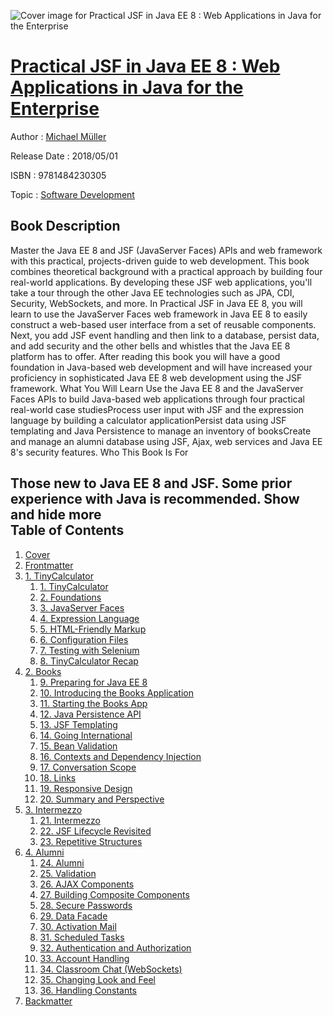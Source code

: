 ![Cover image for Practical JSF in Java EE 8 : Web Applications ​in Java for the Enterprise](https://imgdetail.ebookreading.net/cover/cover/software_development/EB9781484230305.jpg)

[Practical JSF in Java EE 8 : Web Applications ​in Java for the Enterprise](https://ebookreading.net/view/book/Practical+JSF+in+Java+EE+8+%3A+Web+Applications+%E2%80%8Bin+Java+for+the+Enterprise-EB9781484230305_1.html "Practical JSF in Java EE 8 : Web Applications ​in Java for the Enterprise")
====================================================================================================================

Author : [Michael Müller](https://ebookreading.net/search/author/Michael+M%C3%BCller)

Release Date : 2018/05/01

ISBN : 9781484230305

Topic : [Software Development](https://ebookreading.net/search/category/software-development)

Book Description
-----------------

 Master the Java EE 8 and JSF (JavaServer Faces) APIs and web framework with this practical, projects-driven guide to web development. This book combines theoretical background with a practical approach by building four real-world applications. By developing these JSF web applications, you'll take a tour through the other Java EE technologies such as JPA, CDI, Security, WebSockets, and more.
In Practical JSF in Java EE 8, you will learn to use the JavaServer Faces web framework in Java EE 8 to easily construct a web-based user interface from a set of reusable components. Next, you add JSF event handling and then link to a database, persist data, and add security and the other bells and whistles that the Java EE 8 platform has to offer.
After reading this book you will have a good foundation in Java-based web development and will have increased your proficiency in sophisticated Java EE 8 web development using the JSF framework.
What You Will Learn
Use the Java EE 8 and the      JavaServer Faces APIs to build Java-based web applications through four      practical real-world case studiesProcess user input with JSF      and the expression language by building a calculator applicationPersist data using JSF      templating and Java Persistence to manage an inventory of booksCreate and manage an alumni      database using JSF, Ajax, web services and Java EE 8's      security features. Who This Book Is For
 
Those new to Java EE 8 and JSF. Some prior experience with Java is recommended.
        Show and hide more                
Table of Contents
-----------------

1. [Cover](https://ebookreading.net/view/book/Practical+JSF+in+Java+EE+8+%3A+Web+Applications+%E2%80%8Bin+Java+for+the+Enterprise-EB9781484230305_1.html)
1. [Frontmatter](https://ebookreading.net/view/book/Practical+JSF+in+Java+EE+8+%3A+Web+Applications+%E2%80%8Bin+Java+for+the+Enterprise-EB9781484230305_2.html)
1. [1. TinyCalculator](https://ebookreading.net/view/book/Practical+JSF+in+Java+EE+8+%3A+Web+Applications+%E2%80%8Bin+Java+for+the+Enterprise-EB9781484230305_3.html)
    1. [1. TinyCalculator](https://ebookreading.net/view/book/Practical+JSF+in+Java+EE+8+%3A+Web+Applications+%E2%80%8Bin+Java+for+the+Enterprise-EB9781484230305_4.html)
    1. [2. Foundations](https://ebookreading.net/view/book/Practical+JSF+in+Java+EE+8+%3A+Web+Applications+%E2%80%8Bin+Java+for+the+Enterprise-EB9781484230305_5.html)
    1. [3. JavaServer Faces](https://ebookreading.net/view/book/Practical+JSF+in+Java+EE+8+%3A+Web+Applications+%E2%80%8Bin+Java+for+the+Enterprise-EB9781484230305_6.html)
    1. [4. Expression Language](https://ebookreading.net/view/book/Practical+JSF+in+Java+EE+8+%3A+Web+Applications+%E2%80%8Bin+Java+for+the+Enterprise-EB9781484230305_7.html)
    1. [5. HTML-Friendly Markup](https://ebookreading.net/view/book/Practical+JSF+in+Java+EE+8+%3A+Web+Applications+%E2%80%8Bin+Java+for+the+Enterprise-EB9781484230305_8.html)
    1. [6. Configuration Files](https://ebookreading.net/view/book/Practical+JSF+in+Java+EE+8+%3A+Web+Applications+%E2%80%8Bin+Java+for+the+Enterprise-EB9781484230305_9.html)
    1. [7. Testing with Selenium](https://ebookreading.net/view/book/Practical+JSF+in+Java+EE+8+%3A+Web+Applications+%E2%80%8Bin+Java+for+the+Enterprise-EB9781484230305_10.html)
    1. [8. TinyCalculator Recap](https://ebookreading.net/view/book/Practical+JSF+in+Java+EE+8+%3A+Web+Applications+%E2%80%8Bin+Java+for+the+Enterprise-EB9781484230305_11.html)
1. [2. Books](https://ebookreading.net/view/book/Practical+JSF+in+Java+EE+8+%3A+Web+Applications+%E2%80%8Bin+Java+for+the+Enterprise-EB9781484230305_12.html)
    1. [9. Preparing for Java EE 8](https://ebookreading.net/view/book/Practical+JSF+in+Java+EE+8+%3A+Web+Applications+%E2%80%8Bin+Java+for+the+Enterprise-EB9781484230305_13.html)
    1. [10. Introducing the Books Application](https://ebookreading.net/view/book/Practical+JSF+in+Java+EE+8+%3A+Web+Applications+%E2%80%8Bin+Java+for+the+Enterprise-EB9781484230305_14.html)
    1. [11. Starting the Books App](https://ebookreading.net/view/book/Practical+JSF+in+Java+EE+8+%3A+Web+Applications+%E2%80%8Bin+Java+for+the+Enterprise-EB9781484230305_15.html)
    1. [12. Java Persistence API](https://ebookreading.net/view/book/Practical+JSF+in+Java+EE+8+%3A+Web+Applications+%E2%80%8Bin+Java+for+the+Enterprise-EB9781484230305_16.html)
    1. [13. JSF Templating](https://ebookreading.net/view/book/Practical+JSF+in+Java+EE+8+%3A+Web+Applications+%E2%80%8Bin+Java+for+the+Enterprise-EB9781484230305_17.html)
    1. [14. Going International](https://ebookreading.net/view/book/Practical+JSF+in+Java+EE+8+%3A+Web+Applications+%E2%80%8Bin+Java+for+the+Enterprise-EB9781484230305_18.html)
    1. [15. Bean Validation](https://ebookreading.net/view/book/Practical+JSF+in+Java+EE+8+%3A+Web+Applications+%E2%80%8Bin+Java+for+the+Enterprise-EB9781484230305_19.html)
    1. [16. Contexts and Dependency Injection](https://ebookreading.net/view/book/Practical+JSF+in+Java+EE+8+%3A+Web+Applications+%E2%80%8Bin+Java+for+the+Enterprise-EB9781484230305_20.html)
    1. [17. Conversation Scope](https://ebookreading.net/view/book/Practical+JSF+in+Java+EE+8+%3A+Web+Applications+%E2%80%8Bin+Java+for+the+Enterprise-EB9781484230305_21.html)
    1. [18. Links](https://ebookreading.net/view/book/Practical+JSF+in+Java+EE+8+%3A+Web+Applications+%E2%80%8Bin+Java+for+the+Enterprise-EB9781484230305_22.html)
    1. [19. Responsive Design](https://ebookreading.net/view/book/Practical+JSF+in+Java+EE+8+%3A+Web+Applications+%E2%80%8Bin+Java+for+the+Enterprise-EB9781484230305_23.html)
    1. [20. Summary and Perspective](https://ebookreading.net/view/book/Practical+JSF+in+Java+EE+8+%3A+Web+Applications+%E2%80%8Bin+Java+for+the+Enterprise-EB9781484230305_24.html)
1. [3. Intermezzo](https://ebookreading.net/view/book/Practical+JSF+in+Java+EE+8+%3A+Web+Applications+%E2%80%8Bin+Java+for+the+Enterprise-EB9781484230305_25.html)
    1. [21. Intermezzo](https://ebookreading.net/view/book/Practical+JSF+in+Java+EE+8+%3A+Web+Applications+%E2%80%8Bin+Java+for+the+Enterprise-EB9781484230305_26.html)
    1. [22. JSF Lifecycle Revisited](https://ebookreading.net/view/book/Practical+JSF+in+Java+EE+8+%3A+Web+Applications+%E2%80%8Bin+Java+for+the+Enterprise-EB9781484230305_27.html)
    1. [23. Repetitive Structures](https://ebookreading.net/view/book/Practical+JSF+in+Java+EE+8+%3A+Web+Applications+%E2%80%8Bin+Java+for+the+Enterprise-EB9781484230305_28.html)
1. [4. Alumni](https://ebookreading.net/view/book/Practical+JSF+in+Java+EE+8+%3A+Web+Applications+%E2%80%8Bin+Java+for+the+Enterprise-EB9781484230305_29.html)
    1. [24. Alumni](https://ebookreading.net/view/book/Practical+JSF+in+Java+EE+8+%3A+Web+Applications+%E2%80%8Bin+Java+for+the+Enterprise-EB9781484230305_30.html)
    1. [25. Validation](https://ebookreading.net/view/book/Practical+JSF+in+Java+EE+8+%3A+Web+Applications+%E2%80%8Bin+Java+for+the+Enterprise-EB9781484230305_31.html)
    1. [26. AJAX Components](https://ebookreading.net/view/book/Practical+JSF+in+Java+EE+8+%3A+Web+Applications+%E2%80%8Bin+Java+for+the+Enterprise-EB9781484230305_32.html)
    1. [27. Building Composite Components](https://ebookreading.net/view/book/Practical+JSF+in+Java+EE+8+%3A+Web+Applications+%E2%80%8Bin+Java+for+the+Enterprise-EB9781484230305_33.html)
    1. [28. Secure Passwords](https://ebookreading.net/view/book/Practical+JSF+in+Java+EE+8+%3A+Web+Applications+%E2%80%8Bin+Java+for+the+Enterprise-EB9781484230305_34.html)
    1. [29. Data Facade](https://ebookreading.net/view/book/Practical+JSF+in+Java+EE+8+%3A+Web+Applications+%E2%80%8Bin+Java+for+the+Enterprise-EB9781484230305_35.html)
    1. [30. Activation Mail](https://ebookreading.net/view/book/Practical+JSF+in+Java+EE+8+%3A+Web+Applications+%E2%80%8Bin+Java+for+the+Enterprise-EB9781484230305_36.html)
    1. [31. Scheduled Tasks](https://ebookreading.net/view/book/Practical+JSF+in+Java+EE+8+%3A+Web+Applications+%E2%80%8Bin+Java+for+the+Enterprise-EB9781484230305_37.html)
    1. [32. Authentication and Authorization](https://ebookreading.net/view/book/Practical+JSF+in+Java+EE+8+%3A+Web+Applications+%E2%80%8Bin+Java+for+the+Enterprise-EB9781484230305_38.html)
    1. [33. Account Handling](https://ebookreading.net/view/book/Practical+JSF+in+Java+EE+8+%3A+Web+Applications+%E2%80%8Bin+Java+for+the+Enterprise-EB9781484230305_39.html)
    1. [34. Classroom Chat (WebSockets)](https://ebookreading.net/view/book/Practical+JSF+in+Java+EE+8+%3A+Web+Applications+%E2%80%8Bin+Java+for+the+Enterprise-EB9781484230305_40.html)
    1. [35. Changing Look and Feel](https://ebookreading.net/view/book/Practical+JSF+in+Java+EE+8+%3A+Web+Applications+%E2%80%8Bin+Java+for+the+Enterprise-EB9781484230305_41.html)
    1. [36. Handling Constants](https://ebookreading.net/view/book/Practical+JSF+in+Java+EE+8+%3A+Web+Applications+%E2%80%8Bin+Java+for+the+Enterprise-EB9781484230305_42.html)
1. [Backmatter](https://ebookreading.net/view/book/Practical+JSF+in+Java+EE+8+%3A+Web+Applications+%E2%80%8Bin+Java+for+the+Enterprise-EB9781484230305_43.html)
